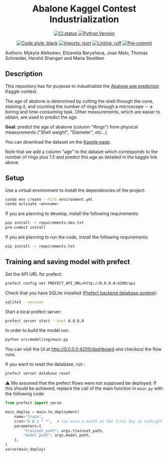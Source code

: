 <div align="center">

# Abalone Kaggel Contest Industrialization

[![CI status](https://github.com/stlbnmaria/xhec-mlops-project-student/actions/workflows/ci.yaml/badge.svg)](https://github.com/stlbnmaria/xhec-mlops-project-student/actions/workflows/ci.yaml?query=branch%3Amaster)
[![Python Version](https://img.shields.io/badge/python-3.9%20%7C%203.10-blue.svg)]()

[![Code style: black](https://img.shields.io/badge/code%20style-black-000000.svg)](https://github.com/psf/black)
[![Imports: isort](https://img.shields.io/badge/%20imports-isort-%231674b1?style=flat&labelColor=ef8336)](https://pycqa.github.io/isort/)
[![Linting: ruff](https://img.shields.io/endpoint?url=https://raw.githubusercontent.com/charliermarsh/ruff/main/assets/badge/v2.json)](https://github.com/astral-sh/ruff)
[![Pre-commit](https://img.shields.io/badge/pre--commit-enabled-informational?logo=pre-commit&logoColor=white)](https://github.com/stlbnmaria/xhec-mlops-project-student/blob/main/.pre-commit-config.yaml)
</div>

Authors: Mykyta Alekseiev, Elizaveta Barysheva, Joao Melo, Thomas Schneider, Harshit Shangari and Maria Stoelben

## Description

This repository has for purpose to industrialize the [Abalone age prediction](https://www.kaggle.com/datasets/rodolfomendes/abalone-dataset) Kaggle contest.

The age of abalone is determined by cutting the shell through the cone, staining it, and counting the number of rings through a microscope -- a boring and time-consuming task. Other measurements, which are easier to obtain, are used to predict the age.

**Goal**: predict the age of abalone (column "Rings") from physical measurements ("Shell weight", "Diameter", etc...)

You can download the dataset on the [Kaggle page](https://www.kaggle.com/datasets/rodolfomendes/abalone-dataset).

Note that we add a column "age" to the dataset which corresponds to the number of rings plus 1.5 and predict this age as detailed in the kaggle link above.

## Setup

Use a virtual environment to install the dependencies of the project:
```bash
conda env create --file environment.yml
conda activate <envname>
```

If you are planning to develop, install the following requirements:
```bash
pip install -r requirements-dev.txt
pre-commit install
```

If you are planning to run the code, install the following requirements:
```bash
pip install -r requirements.txt
```

## Training and saving model with prefect
Set the API URL for prefect:
```bash
prefect config set PREFECT_API_URL=http://0.0.0.0:4200/api
```
Check that you have SQLite installed ([Prefect backend database system](https://docs.prefect.io/2.13.7/getting-started/installation/#external-requirements)):
```bash
sqlite3 --version
```

Start a local prefect server:
```bash
prefect server start --host 0.0.0.0
```

In order to build the model run:
```bash
python src/modelling/main.py
```

You can visit the UI at http://0.0.0.0:4200/dashboard and checkout the flow runs.

If you want to reset the database, run :
```bash
prefect server database reset
```

:warning: We assumed that the prefect flows were not supposed be deployed. If this should be achieved, replace the call of the main function in `main.py` with the following code:
```python
from prefect import serve

main_deploy = main.to_deployment(
    name="train",
    cron="0 0 1 * *",  # run once a month on the first day at midnight
    parameters={
        "trainset_path": args.trainset_path,
        "model_path": args.model_path,
    },
)
serve(main_deploy)
```
